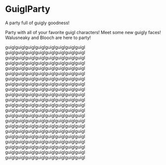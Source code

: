 # GuiglParty
A party full of guigly goodness!

Party with all of your favorite guigl characters!
Meet some new guigly faces! Walusneaky and Blooch are here to party!

guiglguiglguiglguiglguiglguiglguiglguigl
guiglguiglguiglguiglguiglguiglguiglguigl
guiglguiglguiglguiglguiglguiglguiglguigl
guiglguiglguiglguiglguiglguiglguiglguigl
guiglguiglguiglguiglguiglguiglguiglguigl
guiglguiglguiglguiglguiglguiglguiglguigl
guiglguiglguiglguiglguiglguiglguiglguigl
guiglguiglguiglguiglguiglguiglguiglguigl
guiglguiglguiglguiglguiglguiglguiglguigl
guiglguiglguiglguiglguiglguiglguiglguigl
guiglguiglguiglguiglguiglguiglguiglguigl
guiglguiglguiglguiglguiglguiglguiglguigl
guiglguiglguiglguiglguiglguiglguiglguigl
guiglguiglguiglguiglguiglguiglguiglguigl
guiglguiglguiglguiglguiglguiglguiglguigl
guiglguiglguiglguiglguiglguiglguiglguigl
guiglguiglguiglguiglguiglguiglguiglguigl
guiglguiglguiglguiglguiglguiglguiglguigl
guiglguiglguiglguiglguiglguiglguiglguigl
guiglguiglguiglguiglguiglguiglguiglguigl
guiglguiglguiglguiglguiglguiglguiglguigl
guiglguiglguiglguiglguiglguiglguiglguigl
